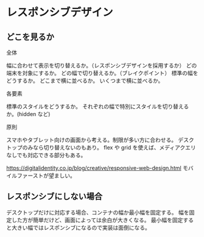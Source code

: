 # レスポンシブデザイン

## どこを見るか

全体

幅に合わせて表示を切り替えるか。（レスポンシブデザインを採用するか）
どの端末を対象にするか。
どの幅で切り替えるか。（ブレイクポイント）
標準の幅をどうするか。
どこまで横に並べるか。
いくつまで横に並べるか。

各要素

標準のスタイルをどうするか。
それぞれの幅で特別にスタイルを切り替えるか。(hidden など)

原則

スマホやタブレット向けの画面から考える。制限が多い方に合わせる。
デスクトップのみなら切り替えないのもあり。
flex や grid を使えば、メディアクエリなしでも対応できる部分もある。

https://digitalidentity.co.jp/blog/creative/responsive-web-design.html
モバイルファーストが望ましい。

## レスポンシブにしない場合

デスクトップだけに対応する場合、コンテナの幅か最小幅を固定する。
幅を固定した方が簡単だけど、画面によっては余白が大きくなる。
最小幅を固定すると大きい幅ではレスポンシブになるので実装は面倒になる。
